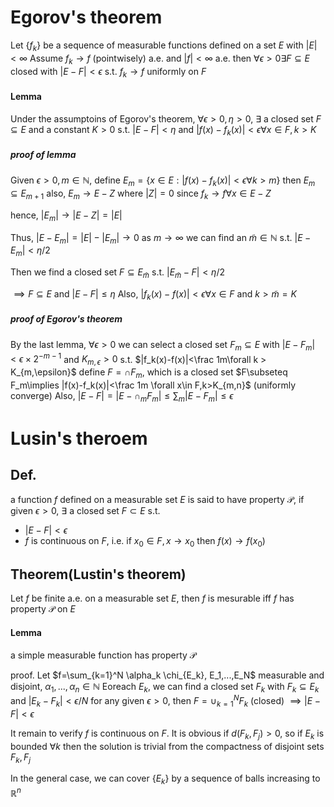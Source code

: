 # Egorov's theorem
Let $\{f_k\}$ be a sequence of measurable functions defined on a set $E$ with $|E|<\infty$
Assume $f_k\to f$ (pointwisely) a.e. and $|f|<\infty$ a.e.
then $\forall \epsilon>0\exists F\subseteq E$ closed with $|E-F|<\epsilon$ s.t. $f_k\to f$ uniformly on $F$

#### Lemma
Under the assumptoins of Egorov's theorem, $\forall \epsilon>0,\eta>0$, $\exists$ a closed set $F\subseteq E$ and a constant $K>0$ s.t. $|E-F|<\eta$ and $|f(x)-f_k(x)|<\epsilon\forall x\in F,k > K$

##### proof of lemma
Given $\epsilon>0, m\in \mathbb N$, define $E_m=\{x\in E:|f(x)-f_k(x)|<\epsilon\forall k>m\}$
then $E_m\subseteq E_{m+1}$
also, $E_m\to E-Z$ where $|Z|=0$ since $f_k\to f\forall x\in E-Z$

hence, $|E_m|\to |E-Z|=|E|$

Thus, $|E-E_m|=|E|-|E_m|\to 0$ as $m\to\infty$
we can find an $\tilde m \in \mathbb N$ s.t. $|E-E_m|<\eta/2$

Then we find a closed set $F\subseteq E_{\tilde m}$ s.t. $|E_{\tilde m} - F| < \eta/2$

$\implies F\subseteq E$ and $|E-F|\le \eta$
Also, $|f_k(x)-f(x)|<\epsilon\forall x\in F$ and $k > \tilde m = K$

##### proof of Egorov's theorem
By the last lemma, $\forall \epsilon>0$ we can select a closed set $F_m\subseteq E$ with $|E-F_m|<\epsilon\times 2^{-m-1}$ and $K_{m,\epsilon}>0$ s.t. $|f_k(x)-f(x)|<\frac 1m\forall k > K_{m,\epsilon}$
define $F=\cap F_m$, which is a closed set
$F\subseteq F_m\implies |f(x)-f_k(x)|<\frac 1m \forall x\in F,k>K_{m,n}$ (uniformly converge)
Also, $|E-F|=|E-\cap_m F_m|\le \sum_m |E-F_m|\le \epsilon$

# Lusin's theroem
## Def.
a function $f$ defined on a measurable set $E$ is said to have property $\mathcal P$, if given $\epsilon>0$, $\exists$ a closed set $F\subset E$ s.t.
- $|E-F|<\epsilon$
- $f$ is continuous on $F$, i.e. if $x_0\in F,x\to x_0$ then $f(x)\to f(x_0)$

## Theorem(Lustin's theorem)
Let $f$ be finite a.e. on a measurable set $E$, then $f$ is mesurable iff $f$ has property $\mathcal P$ on $E$

#### Lemma
a simple measurable function has property $\mathcal P$

proof.
Let $f=\sum_{k=1}^N \alpha_k \chi_{E_k}, E_1,...,E_N$ measurable and disjoint, $\alpha_1,...,\alpha_n\in\mathbb N$
Eoreach $E_k$, we can find a closed set $F_k$ with $F_k\subseteq E_k$ and $|E_k-F_k|<\epsilon/N$
for any given $\epsilon>0$, then $F=\cup_{k=1}^N F_k$ (closed)
$\implies |E-F|<\epsilon$

It remain to verify $f$ is continuous on $F$.
It is obvious if $d(F_k, F_j)>0$, so if $E_k$ is bounded $\forall k$ then the solution is trivial from the compactness of disjoint sets $F_k,F_j$

In the general case, we can cover $\{E_k\}$ by a sequence of balls increasing to $\mathbb R^n$

